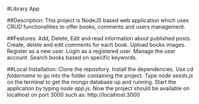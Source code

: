 #Library App

##Description:
This project is NodeJS based web application which uses CRUD functionalities to offer books, comments and users management.

##Features:
Add, Delete, Edit and read information about published posts.
Create, delete and edit comments for each book.
Upload books images.
Register as a new user.
Login as a registered user.
Manage the user account.
Search books based on specific keywords.

##Local Installation:
Clone the repository.
Install the dependencies.
Use cd _foldername_ to go into the folder containing the project.
Type _node seeds.js_ on the terminal to get the mongo database up and running.
Start the application by typing _node app.js_.
Now the project should be available on localhost on port 3000 such as: http://localhost:3000
